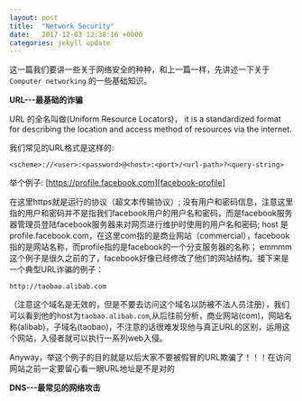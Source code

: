 ```yaml
---
layout: post
title:  "Network Security"
date:   2017-12-03 12:38:16 +0000
categories: jekyll update
---
```

这一篇我们要讲一些关于网络安全的种种，和上一篇一样，先讲述一下关于 `Computer networking` 的一些基础知识。

**URL---最基础的诈骗**

URL 的全名叫做(Uniform Resource Locators)， it is a standardized format for describing the location and access method of resources via the internet.

我们常见的URL格式是这样的:

`<scheme>://<user>:<password>@<host>:<port>/<url-path>?<query-string>`

举个例子:
[https://profile.facebook.com][facebook-profile]

在这里https就是运行的协议（超文本传输协议）; 没有用户和密码信息，注意这里指的用户和密码并不是指我们facebook用户的用户名和密码，而是facebook服务器管理员登陆facebook服务器来对网页进行维护时使用的用户名和密码; host 是profile.facebook.com，在这里com指的是商业网站（commercial），facebook指的是网站名称，而profile指的是facebook的一个分支服务器的名称； emmmm这个例子是很久之前的了，facebook好像已经修改了他们的网站结构。接下来是一个典型URL诈骗的例子：

`http://taobao.alibab.com`

（注意这个域名是无效的，但是不要去访问这个域名以防被不法人员注册），我们可以看到他的host为`taobao.alibab.com`,从后往前分析，商业网站(com)，网站名称(alibab)，子域名(taobao)，不注意的话很难发现他与真正URL的区别，运用这个网站，入侵者就可以执行一系列web入侵。

Anyway，举这个例子的目的就是以后大家不要被假冒的URL欺骗了！！！在访问网站之前一定要留心看一眼URL地址是不是对的

**DNS---最常见的网络攻击**




[facebook-profile]:https://profile.facebook.com